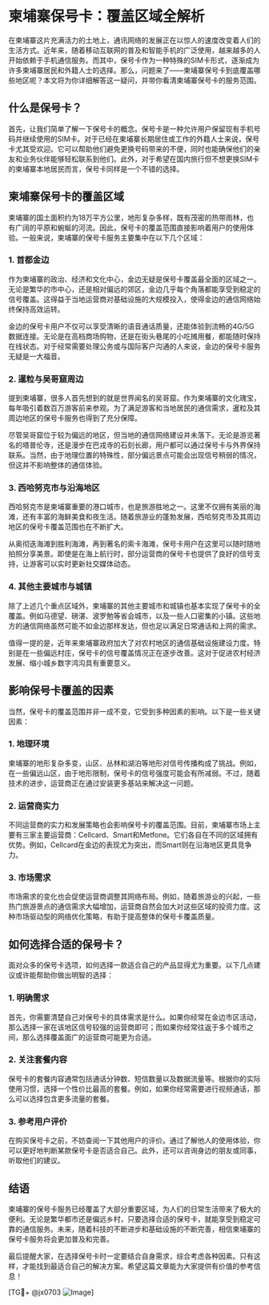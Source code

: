 # 柬埔寨保号卡：覆盖区域全解析

在柬埔寨这片充满活力的土地上，通讯网络的发展正在以惊人的速度改变着人们的生活方式。近年来，随着移动互联网的普及和智能手机的广泛使用，越来越多的人开始依赖于手机通信服务。而其中，保号卡作为一种特殊的SIM卡形式，逐渐成为许多柬埔寨居民和外籍人士的选择。那么，问题来了——柬埔寨保号卡到底覆盖哪些地区呢？本文将为你详细解答这一疑问，并带你看清柬埔寨保号卡的服务范围。

## 什么是保号卡？

首先，让我们简单了解一下保号卡的概念。保号卡是一种允许用户保留现有手机号码并继续使用的SIM卡。对于已经在柬埔寨长期居住或工作的外籍人士来说，保号卡尤其受欢迎。它可以帮助他们避免更换号码带来的不便，同时也能确保他们的亲友和业务伙伴能够轻松联系到他们。此外，对于希望在国内旅行但不想更换SIM卡的柬埔寨本地居民而言，保号卡同样是一个不错的选择。

## 柬埔寨保号卡的覆盖区域

柬埔寨的国土面积约为18万平方公里，地形复杂多样，既有茂密的热带雨林，也有广阔的平原和蜿蜒的河流。因此，保号卡的覆盖范围直接影响着用户的使用体验。一般来说，柬埔寨的保号卡服务主要集中在以下几个区域：

### 1. **首都金边**

作为柬埔寨的政治、经济和文化中心，金边无疑是保号卡覆盖最全面的区域之一。无论是繁华的市中心，还是相对偏远的郊区，金边几乎每个角落都能享受到稳定的信号覆盖。这得益于当地运营商对基础设施的大规模投入，使得金边的通信网络始终保持高效运转。

金边的保号卡用户不仅可以享受清晰的语音通话质量，还能体验到流畅的4G/5G数据连接。无论是在高档商场购物，还是在街头巷尾的小吃摊用餐，都能随时保持在线状态。对于经常需要处理公务或与国际客户沟通的人来说，金边的保号卡服务无疑是一大福音。

### 2. **暹粒与吴哥窟周边**

提到柬埔寨，很多人首先想到的就是世界闻名的吴哥窟。作为柬埔寨的文化瑰宝，每年吸引着数百万游客前来参观。为了满足游客和当地居民的通信需求，暹粒及其周边地区的保号卡服务也得到了充分保障。

尽管吴哥窟位于较为偏远的地区，但当地的通信网络建设并未落下。无论是游览著名的塔普伦寺，还是漫步在巴戎寺的石刻长廊，用户都可以通过保号卡与外界保持联系。当然，由于地理位置的特殊性，部分偏远景点可能会出现信号稍弱的情况，但这并不影响整体的通信体验。

### 3. **西哈努克市与沿海地区**

西哈努克市是柬埔寨重要的港口城市，也是旅游胜地之一。这里不仅拥有美丽的海滩，还有丰富的海鲜美食和夜生活。随着旅游业的蓬勃发展，西哈努克市及其周边地区的保号卡覆盖范围也在不断扩大。

从奥彻迭海滩到胜利海滩，再到著名的索卡海滩，保号卡用户在这里可以随时随地拍照分享美景。即使是在海上航行时，部分运营商的保号卡也提供了良好的信号支持，让游客可以实时更新社交媒体动态。

### 4. **其他主要城市与城镇**

除了上述几个重点区域外，柬埔寨的其他主要城市和城镇也基本实现了保号卡的全覆盖。例如马德望、磅湛、波罗勉等省会城市，以及一些人口密集的小镇。这些地方的通信网络虽然可能不如金边那样发达，但也足以满足日常通话和上网的需求。

值得一提的是，近年来柬埔寨政府加大了对农村地区的通信基础设施建设力度。特别是在一些偏远村庄，保号卡的信号覆盖情况正在逐步改善。这对于促进农村经济发展、缩小城乡数字鸿沟具有重要意义。

## 影响保号卡覆盖的因素

当然，保号卡的覆盖范围并非一成不变，它受到多种因素的影响。以下是一些关键因素：

### 1. **地理环境**

柬埔寨的地形复杂多变，山区、丛林和湖泊等地形对信号传播构成了挑战。例如，在一些偏远山区，由于地形限制，保号卡的信号强度可能会有所减弱。不过，随着技术的进步，运营商正在通过安装更多基站来解决这一问题。

### 2. **运营商实力**

不同运营商的实力和发展策略也会影响保号卡的覆盖范围。目前，柬埔寨市场上主要有三家主要运营商：Cellcard、Smart和Metfone。它们各自在不同的区域拥有优势。例如，Cellcard在金边的表现尤为突出，而Smart则在沿海地区更具竞争力。

### 3. **市场需求**

市场需求的变化也会促使运营商调整其网络布局。例如，随着旅游业的兴起，一些热门旅游景点的通信需求大幅增加，运营商自然会加大对这些区域的投资力度。这种市场驱动型的网络优化策略，有助于提高整体的保号卡覆盖质量。

## 如何选择合适的保号卡？

面对众多的保号卡选项，如何选择一款适合自己的产品显得尤为重要。以下几点建议或许能帮助你做出明智的选择：

### 1. **明确需求**

首先，你需要清楚自己对保号卡的具体需求是什么。如果你经常在金边市区活动，那么选择一家在该地区信号较强的运营商即可；而如果你经常往返于多个城市之间，那么选择覆盖面广的运营商可能更为合适。

### 2. **关注套餐内容**

保号卡的套餐内容通常包括通话分钟数、短信数量以及数据流量等。根据你的实际使用习惯，选择一个性价比最高的套餐。例如，如果你经常需要进行视频通话，那么可以选择包含更多流量的套餐。

### 3. **参考用户评价**

在购买保号卡之前，不妨查阅一下其他用户的评价。通过了解他人的使用体验，你可以更好地判断某款保号卡是否适合自己。此外，还可以咨询身边的朋友或同事，听取他们的建议。

## 结语

柬埔寨的保号卡服务已经覆盖了大部分重要区域，为人们的日常生活带来了极大的便利。无论是繁华都市还是偏远乡村，只要选择合适的保号卡，就能享受到稳定可靠的通信服务。未来，随着科技的不断进步和基础设施的不断完善，相信柬埔寨的保号卡服务将会更加普及和完善。

最后提醒大家，在选择保号卡时一定要结合自身需求，综合考虑各种因素。只有这样，才能找到最适合自己的解决方案。希望这篇文章能为大家提供有价值的参考信息！

[TG💪+ @jx0703 ![Image](https://github.com/user-attachments/assets/dbca1d08-cadb-493c-b0ec-ad6f7a83f270)]